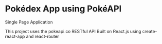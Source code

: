 # Pokédex App using PokéAPI

Single Page Application

This project uses the pokeapi.co RESTful API 
Built on React.js using create-react-app and react-router
